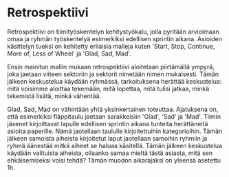 # Retrospektiivi
Retrospektiivi on tiimityöskentelyn kehitystyökalu, jolla pyritään arvioimaan omaa ja ryhmän työskentelyä esimerkiksi edellisen sprintin aikana.
Asioiden käsittelyn tueksi on kehitetty erilaisia malleja kuten 'Start, Stop, Continue, More of, Less of Wheel' ja 'Glad, Sad, Mad'.  

Ensin mainitun mallin mukaan retrospektiivi aloitetaan piirtämällä ympyrä, joka jaetaan viiteen sektoriin ja sektorit nimetään nimen mukaisesti. Tämän jälkeen keskustelua käydään ryhmässä, tarkoituksena herättää keskustelua: mitä voisimme aloittaa tekemään, mitä lopettaa, mitä tulisi jatkaa, minkä tekemistä lisätä, minkä vähentää.  

Glad, Sad, Mad on vähintään yhtä yksinkertainen toteuttaa. Ajatuksena on, että esimerkiksi fläppitaulu jaetaan sarakkeisiin 'Glad', 'Sad' ja 'Mad'. Tiimin jäsenet kirjoittavat lapulle edellisen sprintin aikana tunteita herättäneitä asioita paperille. Nämä jaotellaan taululle kirjoitettuihin kategorioihin. Tämän jälkeen samoista aiheista kirjoitetut laput jaotellaan samoihin ryhmiin ja ryhmä äänestää mitkä aiheet se haluaa käsitellä. Tämän jälkeen keskustelua käydään valituista aiheista, ollaanko samaa mieltä tästä asiasta, mitä sen ehkäisemiseksi voisi tehdä? Tämän muodon aikarajaksi on yleensä asetettu 1h.   
